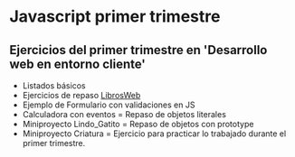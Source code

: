 # Javascript primer trimestre
## Ejercicios del primer trimestre en 'Desarrollo web en entorno cliente'

* Listados básicos
* Ejercicios de repaso [LibrosWeb](http://librosweb.es/libro/javascript/)
* Ejemplo de Formulario con validaciones en JS
* Calculadora con eventos = Repaso de objetos literales
* Miniproyecto Lindo_Gatito = Repaso de objetos con prototype
* Miniproyecto Criatura = Ejercicio para practicar lo trabajado durante el primer trimestre.
